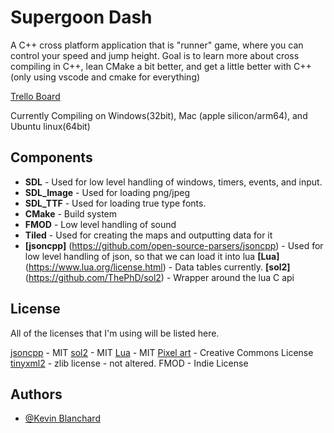 # Supergoon Dash

A C++ cross platform application that is "runner" game, where you can control your speed and jump height.  Goal is to learn more about cross compiling in C++, lean CMake a bit better, and get a little better with C++ (only using vscode and cmake for everything)

[Trello Board](https://trello.com/b/mirFjXRE/geometry-dash-board)

Currently Compiling on Windows(32bit), Mac (apple silicon/arm64), and Ubuntu linux(64bit)



## Components

- **SDL** - Used for low level handling of windows, timers, events, and input.
- **SDL_Image** - Used for loading png/jpeg
- **SDL_TTF** - Used for loading true type fonts.
- **CMake** - Build system
- **FMOD** - Low level handling of sound
- **Tiled** - Used for creating the maps and outputting data for it
- **[jsoncpp]** (https://github.com/open-source-parsers/jsoncpp) - Used for low level handling of json, so that we can load it into lua
**[Lua]**(https://www.lua.org/license.html) - Data tables currently.
**[sol2]**(https://github.com/ThePhD/sol2) - Wrapper around the lua C api
## License

All of the licenses that I'm using will be listed here.

[jsoncpp](https://github.com/open-source-parsers/jsoncpp) - MIT
[sol2](https://github.com/ThePhD/sol2) - MIT
[Lua](https://www.lua.org/license.html) - MIT
[Pixel art](https://pixelfrog-assets.itch.io/pixel-adventure-1) - Creative Commons License
[tinyxml2](https://github.com/leethomason/tinyxml2/blob/master/LICENSE.txt) - zlib license - not altered.
FMOD - Indie License

## Authors

- [@Kevin Blanchard](https://www.github.com/kjblanchard)


